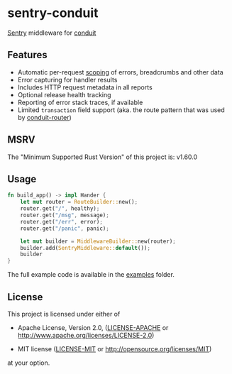 sentry-conduit
==============================================================================

[Sentry] middleware for [conduit]

[Sentry]: https://sentry.io/
[conduit]: https://github.com/conduit-rust/conduit


Features
------------------------------------------------------------------------------

- Automatic per-request [scoping](https://develop.sentry.dev/sdk/unified-api/#scope)
  of errors, breadcrumbs and other data
- Error capturing for handler results
- Includes HTTP request metadata in all reports
- Optional release health tracking
- Reporting of error stack traces, if available
- Limited `transaction` field support (aka. the route pattern that was used by [conduit-router])

[conduit-router]: https://github.com/conduit-rust/conduit/tree/master/conduit-router


MSRV
------------------------------------------------------------------------------

The "Minimum Supported Rust Version" of this project is: v1.60.0


Usage
------------------------------------------------------------------------------

```rust
fn build_app() -> impl Hander {
    let mut router = RouteBuilder::new();
    router.get("/", healthy);
    router.get("/msg", message);
    router.get("/err", error);
    router.get("/panic", panic);

    let mut builder = MiddlewareBuilder::new(router);
    builder.add(SentryMiddleware::default());
    builder
}
```

The full example code is available in the [examples](examples/basic.rs) folder.


License
------------------------------------------------------------------------------

This project is licensed under either of

- Apache License, Version 2.0, ([LICENSE-APACHE](LICENSE-APACHE) or
  <http://www.apache.org/licenses/LICENSE-2.0>)

- MIT license ([LICENSE-MIT](LICENSE-MIT) or
  <http://opensource.org/licenses/MIT>)

at your option.
